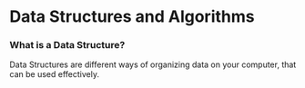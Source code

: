 # Data Structures and Algorithms
### What is a Data Structure?
Data Structures are different ways of organizing data on your computer, that can be used effectively.
